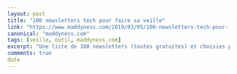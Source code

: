 ```yaml
---
layout: post
title: "100 newsletters tech pour faire sa veille"
link: "https://www.maddyness.com/2019/03/05/100-newsletters-tech-pour-faire-sa-veille/"
canonical: "maddyness.com"
tags: [veille, outil, maddyness.com]
excerpt: "Une liste de 100 newsletters (toutes gratuites) et choisies pour leur qualité éditoriale, leur réputation ou parfois simplement parce qu’elles sont LA référence sur un sujet particulier."
comments: true
date
---
```

